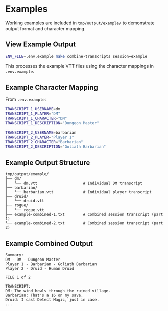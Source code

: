 # Examples

Working examples are included in `tmp/output/example/` to demonstrate output format and character mapping.

## View Example Output

```bash
ENV_FILE=.env.example make combine-transcripts session=example
```

This processes the example VTT files using the character mappings in `.env.example`.

## Example Character Mapping

From `.env.example`:
```bash
TRANSCRIPT_1_USERNAME=dm
TRANSCRIPT_1_PLAYER="DM"
TRANSCRIPT_1_CHARACTER="DM"
TRANSCRIPT_1_DESCRIPTION="Dungeon Master"

TRANSCRIPT_2_USERNAME=barbarian
TRANSCRIPT_2_PLAYER="Player 1"
TRANSCRIPT_2_CHARACTER="Barbarian"
TRANSCRIPT_2_DESCRIPTION="Goliath Barbarian"
```

## Example Output Structure

```
tmp/output/example/
├── dm/
│   └── dm.vtt                    # Individual DM transcript
├── barbarian/
│   └── barbarian.vtt             # Individual player transcript
├── druid/
│   └── druid.vtt
├── rogue/
│   └── rogue.vtt
├── example-combined-1.txt        # Combined session transcript (part 1)
└── example-combined-2.txt        # Combined session transcript (part 2)
```

## Example Combined Output

```
Summary:
DM - DM - Dungeon Master
Player 1 - Barbarian - Goliath Barbarian
Player 2 - Druid - Human Druid

FILE 1 of 2

TRANSCRIPT:
DM: The wind howls through the ruined village.
Barbarian: That's a 16 on my save.
Druid: I cast Detect Magic, just in case.
...
```
